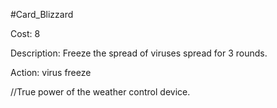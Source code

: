 #Card_Blizzard

Cost: 8

Description: Freeze the spread of viruses spread for 3 rounds.

Action:
    virus
        freeze

//True power of the weather control device.